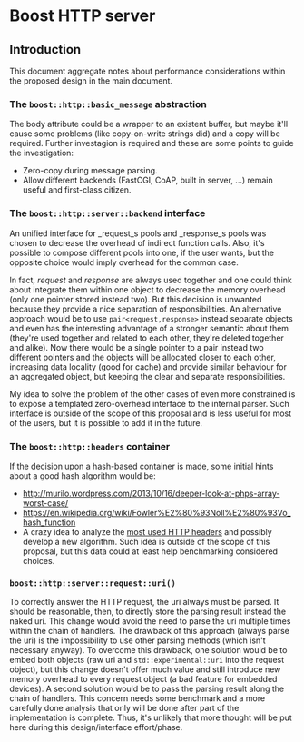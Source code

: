 # Boost HTTP server

## Introduction

This document aggregate notes about performance considerations within the
proposed design in the main document.

### The `boost::http::basic_message` abstraction

The body attribute could be a wrapper to an existent buffer, but maybe it'll
cause some problems (like copy-on-write strings did) and a copy will be
required. Further investagion is required and these are some points to guide the
investigation:

* Zero-copy during message parsing.
* Allow different backends (FastCGI, CoAP, built in server, ...) remain useful
  and first-class citizen.

### The `boost::http::server::backend` interface

<!-- TODO: update paragraph below according to decision that will exist related
to that <request,response> vs <socket-like> thing -->

An unified interface for _request_s pools and _response_s pools was chosen to
decrease the overhead of indirect function calls. Also, it's possible to compose
different pools into one, if the user wants, but the opposite choice would imply
overhead for the common case.

In fact, _request_ and _response_ are always used together and one could think
about integrate them within one object to decrease the memory overhead (only one
pointer stored instead two). But this decision is unwanted because they provide
a nice separation of responsibilities. An alternative approach would be to use
`pair<request,response>` instead separate objects and even has the interesting
advantage of a stronger semantic about them (they're used together and related
to each other, they're deleted together and alike). Now there would be a single
pointer to a pair instead two different pointers and the objects will be
allocated closer to each other, increasing data locality (good for cache) and
provide similar behaviour for an aggregated object, but keeping the clear and
separate responsibilities.

My idea to solve the problem of the other cases of even more constrained is to
expose a templated zero-overhead interface to the internal parser. Such
interface is outside of the scope of this proposal and is less useful for most
of the users, but it is possible to add it in the future.

### The `boost::http::headers` container

If the decision upon a hash-based container is made, some initial hints about a
good hash algorithm would be:

* http://murilo.wordpress.com/2013/10/16/deeper-look-at-phps-array-worst-case/
* https://en.wikipedia.org/wiki/Fowler%E2%80%93Noll%E2%80%93Vo_hash_function
* A crazy idea to analyze the [most used HTTP headers](
  https://stackoverflow.com/questions/114085/fast-string-hashing-algorithm-with-low-collision-rates-with-32-bit-integer)
  and possibly develop a new algorithm. Such idea is outside of the scope of
  this proposal, but this data could at least help benchmarking considered
  choices.

### `boost::http::server::request::uri()`

To correctly answer the HTTP request, the uri always must be parsed. It should
be reasonable, then, to directly store the parsing result instead the naked uri.
This change would avoid the need to parse the uri multiple times within the
chain of handlers. The drawback of this approach (always parse the uri) is the
impossibility to use other parsing methods (which isn't necessary anyway). To
overcome this drawback, one solution would be to embed both objects (raw uri and
`std::experimental::uri` into the request object), but this change doesn't offer
much value and still introduce new memory overhead to every request object (a
bad feature for embedded devices). A second solution would be to pass the
parsing result along the chain of handlers. This concern needs some benchmark
and a more carefully done analysis that only will be done after part of the
implementation is complete. Thus, it's unlikely that more thought will be put
here during this design/interface effort/phase.
